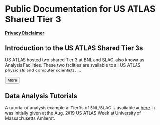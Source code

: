 <style>
  #introMore {display: none;}
</style>

<script type="text/javascript" src="/tier3docs/scripts/readMoreOrLess.js"></script>

# Public Documentation for US ATLAS Shared Tier 3

<b>[Privacy Disclaimer](/tier3docs/privacyDisclaimer)</b>

## Introduction to the US ATLAS Shared Tier 3s
US ATLAS hosted two shared Tier 3 at BNL and SLAC, also known as Analysis Facilities. These
two faclities are available to all US ATLAS physicists and computer scientists. 
<span id="introLess">...</span><span id="introMore">They are
orgniazed and managed to support US ATLAS users' need on computing resources, including login,
run interactive and batch jobs, access ATLAS data, store private data, etc.
<br><br>
These two facilities also support tools specific for users analysis, including ATLAS/CERN
software in CVMFS, Grid middleware, Rucio clients, Machine Learning packages, MPI, Jupyter
Lab with PyROOT, Xcache with auto data discovery, GPUs, etc.
<br><br>
The two facilites are backed by staffs to support software environment, unix systems and
storages.</span>

<button onclick="readMoreOrLess('introLess', 'introMore', 'introBtn')" id="introBtn">More</button>

## Data Analysis Tutorials 
A tutorial of analysis example at Tier3s of BNL/SLAC is available at [here](/tier3docs/Tutorial-2019Aug).
It was initially given at the Aug. 2019 US ATLAS Week at University of Massachusetts Amherst.
